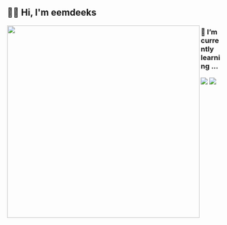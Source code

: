 <div align="left">

## 👐🏻 Hi, I'm eemdeeks

<img align = "left" src = "https://github-readme-stats.vercel.app/api?username=eemdeeks&show_icons=true&theme=dark" width = 450/>

### 🌱 I’m currently learning ...
<img src="https://img.shields.io/badge/iOS-000000?style=for-the-badge&logo=apple&logoColor=white"/>
<img src="https://img.shields.io/badge/Swift-F05138?style=for-the-badge&logo=swift&logoColor=white"/>

